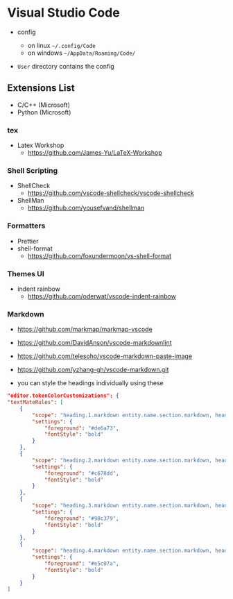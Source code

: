 # Visual Studio Code

- config
    - on linux `~/.config/Code`
    - on windows `~/AppData/Roaming/Code/`

- `User` directory contains the config

## Extensions List

- C/C++ (Microsoft)
- Python (Microsoft)

### tex

- Latex Workshop
    - <https://github.com/James-Yu/LaTeX-Workshop>

### Shell Scripting

- ShellCheck
    - <https://github.com/vscode-shellcheck/vscode-shellcheck>
- ShellMan
    - <https://github.com/yousefvand/shellman>

### Formatters

- Prettier
- shell-format
    - <https://github.com/foxundermoon/vs-shell-format>

### Themes UI

- indent rainbow
    - <https://github.com/oderwat/vscode-indent-rainbow>

### Markdown

- <https://github.com/markmap/markmap-vscode>
- <https://github.com/DavidAnson/vscode-markdownlint>
- <https://github.com/telesoho/vscode-markdown-paste-image>
- <https://github.com/yzhang-gh/vscode-markdown.git>

- you can style the headings individually using these

```json
"editor.tokenColorCustomizations": {
"textMateRules": [
    {
        "scope": "heading.1.markdown entity.name.section.markdown, heading.1.markdown punctuation.definition.heading.markdown",
        "settings": {
            "foreground": "#de6a73",
            "fontStyle": "bold"
        }
    },
    {
        "scope": "heading.2.markdown entity.name.section.markdown, heading.2.markdown punctuation.definition.heading.markdown",
        "settings": {
            "foreground": "#c678dd",
            "fontStyle": "bold"
        }
    },
    {
        "scope": "heading.3.markdown entity.name.section.markdown, heading.3.markdown punctuation.definition.heading.markdown",
        "settings": {
            "foreground": "#98c379",
            "fontStyle": "bold"
        }
    },
    {
        "scope": "heading.4.markdown entity.name.section.markdown, heading.4.markdown punctuation.definition.heading.markdown",
        "settings": {
            "foreground": "#e5c07a",
            "fontStyle": "bold"
        }
    }
]
```